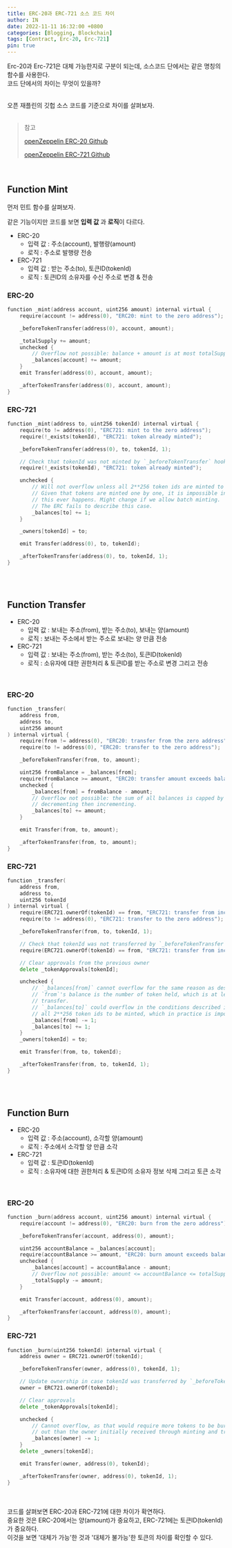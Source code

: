 ```yaml
---
title: ERC-20과 ERC-721 소스 코드 차이
author: IN
date: 2022-11-11 16:32:00 +0800
categories: [Blogging, Blockchain]
tags: [Contract, Erc-20, Erc-721]
pin: true
---
```


Erc-20과 Erc-721은 대체 가능한지로 구분이 되는데, 소스코드 단에서는 같은 명칭의 함수를 사용한다.
<br />
코드 단에서의 차이는 무엇이 있을까?

<br />
오픈 재플린의 깃헙 소스 코드를 기준으로 차이를 살펴보자.
<br />
<br />

> 참고
>
> [openZeppelin ERC-20 Github](https://github.com/OpenZeppelin/openzeppelin-contracts/blob/master/contracts/token/ERC20/ERC20.sol)
>
> [openZeppelin ERC-721 Github](https://github.com/OpenZeppelin/openzeppelin-contracts/blob/master/contracts/token/ERC721/ERC721.sol)

<br />

## Function Mint

먼저 민트 함수를 살펴보자.
<br />

같은 기능이지만 코드를 보면 **입력 값** 과 **로직**이 다르다.

- ERC-20
  - 입력 값 : 주소(account), 발행량(amount)
  - 로직 : 주소로 발행량 전송
- ERC-721
  - 입력 값 : 받는 주소(to), 토큰ID(tokenId)
  - 로직 : 토큰ID의 소유자를 수신 주소로 변경 & 전송

### ERC-20

```go
function _mint(address account, uint256 amount) internal virtual {
    require(account != address(0), "ERC20: mint to the zero address");

    _beforeTokenTransfer(address(0), account, amount);

    _totalSupply += amount;
    unchecked {
        // Overflow not possible: balance + amount is at most totalSupply + amount, which is checked above.
        _balances[account] += amount;
    }
    emit Transfer(address(0), account, amount);

    _afterTokenTransfer(address(0), account, amount);
}
```

### ERC-721

```go
function _mint(address to, uint256 tokenId) internal virtual {
    require(to != address(0), "ERC721: mint to the zero address");
    require(!_exists(tokenId), "ERC721: token already minted");

    _beforeTokenTransfer(address(0), to, tokenId, 1);

    // Check that tokenId was not minted by `_beforeTokenTransfer` hook
    require(!_exists(tokenId), "ERC721: token already minted");

    unchecked {
        // Will not overflow unless all 2**256 token ids are minted to the same owner.
        // Given that tokens are minted one by one, it is impossible in practice that
        // this ever happens. Might change if we allow batch minting.
        // The ERC fails to describe this case.
        _balances[to] += 1;
    }

    _owners[tokenId] = to;

    emit Transfer(address(0), to, tokenId);

    _afterTokenTransfer(address(0), to, tokenId, 1);
}
```

<br />
<br />

## Function Transfer

- ERC-20
  - 입력 값 : 보내는 주소(from), 받는 주소(to), 보내는 양(amount)
  - 로직 : 보내는 주소에서 받는 주소로 보내는 양 만큼 전송
- ERC-721
  - 입력 값 : 보내는 주소(from), 받는 주소(to), 토큰ID(tokenId)
  - 로직 : 소유자에 대한 권한처리 & 토큰ID를 받는 주소로 변경 그리고 전송

<br />

### ERC-20

```go
function _transfer(
    address from,
    address to,
    uint256 amount
) internal virtual {
    require(from != address(0), "ERC20: transfer from the zero address");
    require(to != address(0), "ERC20: transfer to the zero address");

    _beforeTokenTransfer(from, to, amount);

    uint256 fromBalance = _balances[from];
    require(fromBalance >= amount, "ERC20: transfer amount exceeds balance");
    unchecked {
        _balances[from] = fromBalance - amount;
        // Overflow not possible: the sum of all balances is capped by totalSupply, and the sum is preserved by
        // decrementing then incrementing.
        _balances[to] += amount;
    }

    emit Transfer(from, to, amount);

    _afterTokenTransfer(from, to, amount);
}
```

### ERC-721

```go
function _transfer(
    address from,
    address to,
    uint256 tokenId
) internal virtual {
    require(ERC721.ownerOf(tokenId) == from, "ERC721: transfer from incorrect owner");
    require(to != address(0), "ERC721: transfer to the zero address");

    _beforeTokenTransfer(from, to, tokenId, 1);

    // Check that tokenId was not transferred by `_beforeTokenTransfer` hook
    require(ERC721.ownerOf(tokenId) == from, "ERC721: transfer from incorrect owner");

    // Clear approvals from the previous owner
    delete _tokenApprovals[tokenId];

    unchecked {
        // `_balances[from]` cannot overflow for the same reason as described in `_burn`:
        // `from`'s balance is the number of token held, which is at least one before the current
        // transfer.
        // `_balances[to]` could overflow in the conditions described in `_mint`. That would require
        // all 2**256 token ids to be minted, which in practice is impossible.
        _balances[from] -= 1;
        _balances[to] += 1;
    }
    _owners[tokenId] = to;

    emit Transfer(from, to, tokenId);

    _afterTokenTransfer(from, to, tokenId, 1);
}
```

<br />
<br />

## Function Burn

- ERC-20
  - 입력 값 : 주소(account), 소각할 양(amount)
  - 로직 : 주소에서 소각할 양 만큼 소각
- ERC-721
  - 입력 값 : 토큰ID(tokenId)
  - 로직 : 소유자에 대한 권한처리 & 토큰ID의 소유자 정보 삭제 그리고 토큰 소각

<br />

### ERC-20

```go
function _burn(address account, uint256 amount) internal virtual {
    require(account != address(0), "ERC20: burn from the zero address");

    _beforeTokenTransfer(account, address(0), amount);

    uint256 accountBalance = _balances[account];
    require(accountBalance >= amount, "ERC20: burn amount exceeds balance");
    unchecked {
        _balances[account] = accountBalance - amount;
        // Overflow not possible: amount <= accountBalance <= totalSupply.
        _totalSupply -= amount;
    }

    emit Transfer(account, address(0), amount);

    _afterTokenTransfer(account, address(0), amount);
}
```

### ERC-721

```go
function _burn(uint256 tokenId) internal virtual {
    address owner = ERC721.ownerOf(tokenId);

    _beforeTokenTransfer(owner, address(0), tokenId, 1);

    // Update ownership in case tokenId was transferred by `_beforeTokenTransfer` hook
    owner = ERC721.ownerOf(tokenId);

    // Clear approvals
    delete _tokenApprovals[tokenId];

    unchecked {
        // Cannot overflow, as that would require more tokens to be burned/transferred
        // out than the owner initially received through minting and transferring in.
        _balances[owner] -= 1;
    }
    delete _owners[tokenId];

    emit Transfer(owner, address(0), tokenId);

    _afterTokenTransfer(owner, address(0), tokenId, 1);
}
```

<br />
<br />
코드를 살펴보면 ERC-20과 ERC-721에 대한 차이가 확연하다.
<br />
중요한 것은 ERC-20에서는 양(amount)가 중요하고, ERC-721에는 토큰ID(tokenId)가 중요하다.
<br />
이것을 보면 '대체가 가능'한 것과 '대체가 불가능'한 토큰의 차이를 확인할 수 있다.
